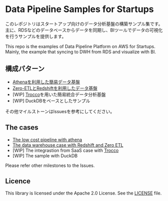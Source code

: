 # Data Pipeline Samples for Startups 

このレポジトリはスタートアップ向けのデータ分析基盤の構築サンプル集です。主に、RDSなどのデータベースからデータを同期し、BIツールでデータの可視化を行うサンプルを提供します。

This repo is the examples of Data Pipeline Platform on AWS for Startups. Mainly, the example that syncing to DWH from RDS and visualize with BI. 

## 構成パターン
* [Athenaを利用した簡易データ基盤](./aurora-athena-sample)
* [Zero-ETLとRedshiftを利用したデータ基盤](./zero-etl-sample/)
* [WIP] [Trocco](https://trocco.io/)を用いた簡易統合データ分析基盤
* [WIP] DuckDBをベースとしたサンプル

その他マイルストーンはIssuesを参考にしてください。


## The cases
* [The low cost pipeline with athena](./aurora-athena-sample)
* [The data warehouse case with Redshift and Zero ETL](./zero-etl-sample/)
* [WIP] The integrastion from SaaS case with [Trocco](https://trocco.io/)
* [WIP] The sample with DuckDB

Please refer other milestones to the Issues.

## Licence
This library is licensed under the Apache 2.0 License. See the [LICENSE](./LICENSE) file.


